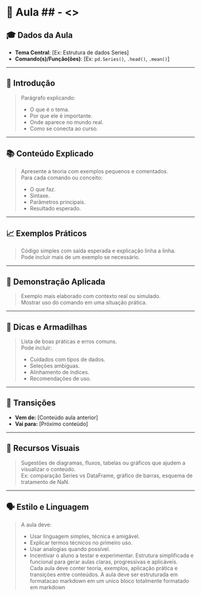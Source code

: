 # 🧠 Aula ## - <<Nome da aula>>

## 🎓 Dados da Aula
- **Tema Central**: [Ex: Estrutura de dados Series]
- **Comando(s)/Função(ões)**: [Ex: `pd.Series()`, `.head()`, `.mean()`]
---

## 📍 Introdução

> Parágrafo explicando:
> - O que é o tema.
> - Por que ele é importante.
> - Onde aparece no mundo real.
> - Como se conecta ao curso.

---

## 📚 Conteúdo Explicado

> Apresente a teoria com exemplos pequenos e comentados.  
> Para cada comando ou conceito:
> - O que faz.
> - Sintaxe.
> - Parâmetros principais.
> - Resultado esperado.

---

## 📈 Exemplos Práticos

> Código simples com saída esperada e explicação linha a linha.  
> Pode incluir mais de um exemplo se necessário.

---

## 🧪 Demonstração Aplicada

> Exemplo mais elaborado com contexto real ou simulado.  
> Mostrar uso do comando em uma situação prática.

---

## 📎 Dicas e Armadilhas

> Lista de boas práticas e erros comuns.  
> Pode incluir:
> - Cuidados com tipos de dados.
> - Seleções ambíguas.
> - Alinhamento de índices.
> - Recomendações de uso.

---

## 🔄 Transições

- **Vem de:** [Conteúdo aula anterior]
- **Vai para:** [Próximo conteúdo]

---

## 🎨 Recursos Visuais

> Sugestões de diagramas, fluxos, tabelas ou gráficos que ajudem a visualizar o conteúdo.  
> Ex: comparação Series vs DataFrame, gráfico de barras, esquema de tratamento de NaN.

---

## 🗣 Estilo e Linguagem

> A aula deve:
> - Usar linguagem simples, técnica e amigável.
> - Explicar termos técnicos no primeiro uso.
> - Usar analogias quando possível.
> - Incentivar o aluno a testar e experimentar.
> Estrutura simplificada e funcional para gerar aulas claras, progressivas e aplicáveis.  
> Cada aula deve conter teoria, exemplos, aplicação prática e transições entre conteúdos.
> A aula deve ser estruturada em formatacao markdown em um unico bloco totalmente formatado em markdown